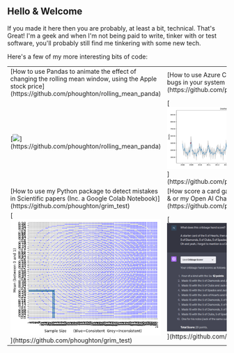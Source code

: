 ## Hello & Welcome

If you made it here then you are probably, at least a bit, technical. That's Great! I'm a geek and when I'm not being paid to write, tinker with or test software, you'll probably still find me tinkering with some new tech.

Here's a few of my more interesting bits of code:

<table>
<tr>
<td>
[How to use Pandas to animate the effect of changing the rolling mean window,
using the Apple stock price](https://github.com/phoughton/rolling_mean_panda)
</TD>
<TD>
[How to use Azure Cognitive Services to detect bugs in your system - via anomalies in the data](https://github.com/phoughton/anomal/tree/main)
</TD>
</TR>
<tr>
<td>
[<img src="https://github.com/phoughton/rolling_mean_panda/blob/master/apple_stock_price_smoothing_animation.gif?raw=true" width="400">](https://github.com/phoughton/rolling_mean_panda)
</TD>
<TD>
[<img src="https://github.com/phoughton/anomal/blob/main/docs/example.png?raw=true" width="400">](https://github.com/phoughton/anomal/tree/main)
</TD>
</TR>
<TR>
<TD>
[How to use my Python package to detect mistakes in Scientific papers (Inc. a Google Colab Notebook)](https://github.com/phoughton/grim_test)
</TD>
<TD>
[How score a card game (Cribbage) using my API & or my Open AI ChatGPT 4 plugin](https://github.com/phoughton/cribbage_server)
</TD>
</TR>
<TR>
<TD>
[<img src="https://github.com/phoughton/grim_test/blob/master/docs/example_rounding_distribution.png?raw=true" width="400">](https://github.com/phoughton/grim_test)
</TD>
<TD>
[<img src="https://github.com/phoughton/cribbage_server/blob/master/static/chatgpt4_crib_hand.png?raw=true" width="400">](https://github.com/phoughton/cribbage_server)
</TD>
</TR>
</TABLE>

<!--
**phoughton/phoughton** is a ✨ _special_ ✨ repository because its `README.md` (this file) appears on your GitHub profile.

Here are some ideas to get you started:

- 🔭 I’m currently working on ...
- 🌱 I’m currently learning ...
- 👯 I’m looking to collaborate on ...
- 🤔 I’m looking for help with ...
- 💬 Ask me about ...
- 📫 How to reach me: ...
- 😄 Pronouns: ...
- ⚡ Fun fact: ...
-->
